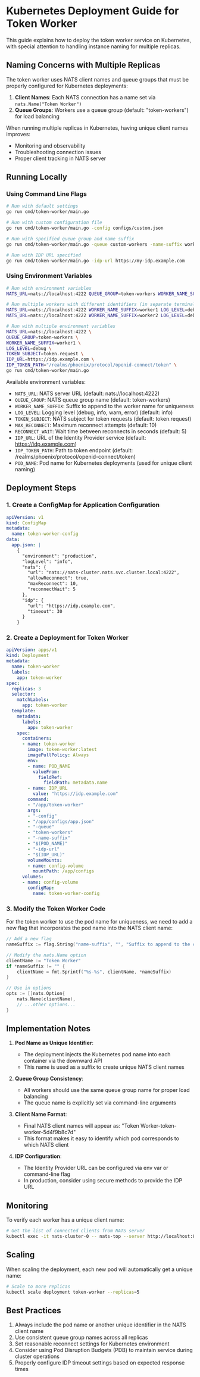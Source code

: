 # Kubernetes Deployment Guide for Token Worker

This guide explains how to deploy the token worker service on Kubernetes, with special attention to handling instance naming for multiple replicas.

## Naming Concerns with Multiple Replicas

The token worker uses NATS client names and queue groups that must be properly configured for Kubernetes deployments:

1. **Client Names**: Each NATS connection has a name set via `nats.Name("Token Worker")` 
2. **Queue Groups**: Workers use a queue group (default: "token-workers") for load balancing

When running multiple replicas in Kubernetes, having unique client names improves:
- Monitoring and observability
- Troubleshooting connection issues
- Proper client tracking in NATS server

## Running Locally

### Using Command Line Flags

```bash
# Run with default settings
go run cmd/token-worker/main.go

# Run with custom configuration file
go run cmd/token-worker/main.go -config configs/custom.json

# Run with specified queue group and name suffix
go run cmd/token-worker/main.go -queue custom-workers -name-suffix worker1

# Run with IDP URL specified
go run cmd/token-worker/main.go -idp-url https://my-idp.example.com
```

### Using Environment Variables

```bash
# Run with environment variables
NATS_URL=nats://localhost:4222 QUEUE_GROUP=token-workers WORKER_NAME_SUFFIX=worker1 go run cmd/token-worker/main.go

# Run multiple workers with different identifiers (in separate terminals)
NATS_URL=nats://localhost:4222 WORKER_NAME_SUFFIX=worker1 LOG_LEVEL=debug IDP_URL=https://idp.example.com IDP_TOKEN_PATH="/realms/phoenix/protocol/openid-connect/token" go run cmd/token-worker/main.go
NATS_URL=nats://localhost:4222 WORKER_NAME_SUFFIX=worker2 LOG_LEVEL=debug IDP_URL=https://idp.example.com IDP_TOKEN_PATH="/realms/phoenix/protocol/openid-connect/token" go run cmd/token-worker/main.go

# Run with multiple environment variables
NATS_URL=nats://localhost:4222 \
QUEUE_GROUP=token-workers \
WORKER_NAME_SUFFIX=worker1 \
LOG_LEVEL=debug \
TOKEN_SUBJECT=token.request \
IDP_URL=https://idp.example.com \
IDP_TOKEN_PATH="/realms/phoenix/protocol/openid-connect/token" \
go run cmd/token-worker/main.go
```

Available environment variables:
- `NATS_URL`: NATS server URL (default: nats://localhost:4222)
- `QUEUE_GROUP`: NATS queue group name (default: token-workers)
- `WORKER_NAME_SUFFIX`: Suffix to append to the worker name for uniqueness
- `LOG_LEVEL`: Logging level (debug, info, warn, error) (default: info)
- `TOKEN_SUBJECT`: NATS subject for token requests (default: token.request)
- `MAX_RECONNECT`: Maximum reconnect attempts (default: 10)
- `RECONNECT_WAIT`: Wait time between reconnects in seconds (default: 5)
- `IDP_URL`: URL of the Identity Provider service (default: https://idp.example.com)
- `IDP_TOKEN_PATH`: Path to token endpoint (default: /realms/phoenix/protocol/openid-connect/token)
- `POD_NAME`: Pod name for Kubernetes deployments (used for unique client naming)

## Deployment Steps

### 1. Create a ConfigMap for Application Configuration

```yaml
apiVersion: v1
kind: ConfigMap
metadata:
  name: token-worker-config
data:
  app.json: |
    {
      "environment": "production",
      "logLevel": "info",
      "nats": {
        "url": "nats://nats-cluster.nats.svc.cluster.local:4222",
        "allowReconnect": true,
        "maxReconnect": 10,
        "reconnectWait": 5
      },
      "idp": {
        "url": "https://idp.example.com",
        "timeout": 30
      }
    }
```

### 2. Create a Deployment for Token Worker

```yaml
apiVersion: apps/v1
kind: Deployment
metadata:
  name: token-worker
  labels:
    app: token-worker
spec:
  replicas: 3
  selector:
    matchLabels:
      app: token-worker
  template:
    metadata:
      labels:
        app: token-worker
    spec:
      containers:
      - name: token-worker
        image: token-worker:latest
        imagePullPolicy: Always
        env:
        - name: POD_NAME
          valueFrom:
            fieldRef:
              fieldPath: metadata.name
        - name: IDP_URL
          value: "https://idp.example.com"
        command:
        - "/app/token-worker"
        args:
        - "-config"
        - "/app/configs/app.json"
        - "-queue"
        - "token-workers"
        - "-name-suffix"
        - "$(POD_NAME)"
        - "-idp-url"
        - "$(IDP_URL)"
        volumeMounts:
        - name: config-volume
          mountPath: /app/configs
      volumes:
      - name: config-volume
        configMap:
          name: token-worker-config
```

### 3. Modify the Token Worker Code

For the token worker to use the pod name for uniqueness, we need to add a new flag that incorporates the pod name into the NATS client name:

```go
// Add a new flag
nameSuffix := flag.String("name-suffix", "", "Suffix to append to the client name")

// Modify the nats.Name option
clientName := "Token Worker"
if *nameSuffix != "" {
    clientName = fmt.Sprintf("%s-%s", clientName, *nameSuffix)
}

// Use in options
opts := []nats.Option{
    nats.Name(clientName),
    // ...other options...
}
```

## Implementation Notes

1. **Pod Name as Unique Identifier**:
   - The deployment injects the Kubernetes pod name into each container via the downward API
   - This name is used as a suffix to create unique NATS client names

2. **Queue Group Consistency**:
   - All workers should use the same queue group name for proper load balancing
   - The queue name is explicitly set via command-line arguments

3. **Client Name Format**:
   - Final NATS client names will appear as: "Token Worker-token-worker-5d4f9b8c7d"
   - This format makes it easy to identify which pod corresponds to which NATS client

4. **IDP Configuration**:
   - The Identity Provider URL can be configured via env var or command-line flag
   - In production, consider using secure methods to provide the IDP URL

## Monitoring

To verify each worker has a unique client name:

```bash
# Get the list of connected clients from NATS server
kubectl exec -it nats-cluster-0 -- nats-top --server http://localhost:8222
```

## Scaling

When scaling the deployment, each new pod will automatically get a unique name:

```bash
# Scale to more replicas
kubectl scale deployment token-worker --replicas=5
```

## Best Practices

1. Always include the pod name or another unique identifier in the NATS client name
2. Use consistent queue group names across all replicas
3. Set reasonable reconnect settings for Kubernetes environment
4. Consider using Pod Disruption Budgets (PDB) to maintain service during cluster operations
5. Properly configure IDP timeout settings based on expected response times
